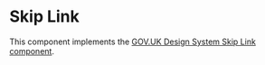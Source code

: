 # Skip Link

This component implements the [GOV.UK Design System Skip Link component](https://design-system.service.gov.uk/components/skip-link/).
